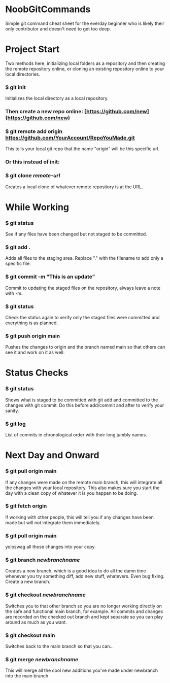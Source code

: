 # NoobGitCommands
Simple git command cheat sheet for the everday beginner who is likely their only contributor and doesn't need to get too deep.

# Project Start
Two methods here, initializing local folders as a repository and then creating the remote repository online, or cloning an existing repository online to your local directories.

### $ git init
Initializes the local directory as a local repository.
### Then create a new repo online: [https://github.com/new](https://github.com/new)
### $ git remote add origin https://github.com/YourAccount/RepoYouMade.git
This tells your local git repo that the name "origin" will be this specific url.

### Or this instead of init:
### $ git clone *remote-url*
Creates a local clone of whatever remote repository is at the URL.

# While Working
### $ git status
See if any files have been changed but not staged to be committed.
### $ git add .
Adds all files to the staging area. Replace "." with the filename to add only a specific file.
### $ git commit -m "This is an update"
Commit to updating the staged files on the repository, always leave a note with -m.
### $ git status
Check the status again to verify only the staged files were committed and everything is as planned.
### $ git push origin main
Pushes the changes to origin and the branch named main so that others can see it and work on it as well.

# Status Checks
### $ git status
Shows what is staged to be committed with git add and committed to the changes with git commit. Do this before add/commit and after to verify your sanity.
### $ git log
List of commits in chronological order with their long jumbly names.

# Next Day and Onward
### $ git pull origin main
If any changes were made on the remote main branch, this will integrate all the changes with your local repository. This also makes sure you start the day with a clean copy of whatever it is you happen to be doing.
### $ git fetch origin
If working with other people, this will tell you if any changes have been made but will not integrate them immediately.
### $ git pull origin main
yoloswag all those changes into your copy.
### $ git branch *newbranchname*
Creates a new branch, which is a good idea to do all the damn time whenever you try something diff, add new stuff, whatevers. Even bug fixing. Create a new branch.
### $ git checkout *newbranchname*
Switches you to that other branch so you are no longer working directly on the safe and functional main branch, for example. All commits and changes are recorded on the checked out branch and kept separate so you can play around as much as you want.
### $ git checkout main
Switches back to the main branch so that you can...
### $ git merge *newbranchname*
This will merge all the cool new additions you've made under newbranch into the main branch
